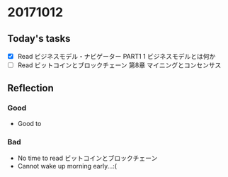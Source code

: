 # 20171012
## Today's tasks
- [x] Read ビジネスモデル・ナビゲーター PART1 1 ビジネスモデルとは何か
- [ ] Read ビットコインとブロックチェーン 第8章 マイニングとコンセンサス

## Reflection
### Good
- Good to 

### Bad
- No time to read ビットコインとブロックチェーン
- Cannot wake up morning early...:(